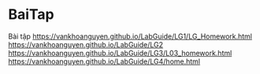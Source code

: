 # BaiTap
Bài tập
https://vankhoanguyen.github.io/LabGuide/LG1/LG_Homework.html	
https://vankhoanguyen.github.io/LabGuide/LG2
https://vankhoanguyen.github.io/LabGuide/LG3/L03_homework.html
https://vankhoanguyen.github.io/LabGuide/LG4/home.html

